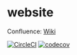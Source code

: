 # website

Confluence:
[Wiki](https://confluence.external-share.com/content/64711/home)

[![CircleCI](https://dl.circleci.com/status-badge/img/gh/Project-ARENA/website/tree/experimental.svg?style=shield&circle-token=fa97158a568f944a9412c7d8b90e6bc8cd27eb93)](https://dl.circleci.com/status-badge/redirect/gh/Project-ARENA/website/tree/experimental)
[![codecov](https://codecov.io/gh/Project-ARENA/website/branch/experimental/graph/badge.svg?token=IJ1A4FWI2U)](https://codecov.io/gh/Project-ARENA/website)

